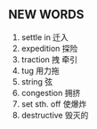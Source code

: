 ## NEW WORDS

1. settle in 迁入
2. expedition 探险
3. traction 拽 牵引
4. tug 用力拖
5. string 弦
6. congestion 拥挤
7. set sth. off 使爆炸
8. destructive 毁灭的
